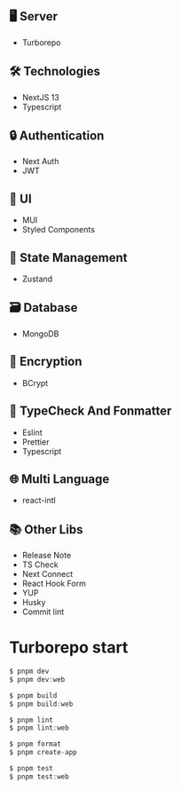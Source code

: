 ## 🖥️ Server

-   Turborepo

## 🛠️ Technologies

-   NextJS 13
-   Typescript

## 🔒 Authentication

-   Next Auth
-   JWT

## 🎨 UI

-   MUI
-   Styled Components

## 🔄 State Management

-   Zustand

## 🗃️ Database

-   MongoDB

## 🔐 Encryption

-   BCrypt

## 📐 TypeCheck And Fonmatter

-   Eslint
-   Prettier
-   Typescript

## 🌐 Multi Language

-   react-intl

## 📚 Other Libs

-   Release Note
-   TS Check
-   Next Connect
-   React Hook Form
-   YUP
-   Husky
-   Commit lint

# Turborepo start

```js
$ pnpm dev
$ pnpm dev:web

$ pnpm build
$ pnpm build:web

$ pnpm lint
$ pnpm lint:web

$ pnpm format
$ pnpm create-app

$ pnpm test
$ pnpm test:web
```
